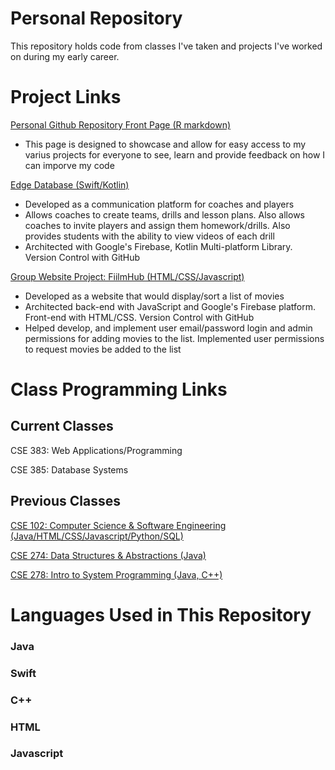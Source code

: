 # Personal Repository

This repository holds code from classes I've taken and projects I've worked on during my early career. 

# Project Links

[Personal Github Repository Front Page (R markdown)](https://github.com/Ben-Hilger/Ben-Hilger)

* This page is designed to showcase and allow for easy access to my varius projects for everyone to see, learn and provide feedback on how I can imporve my code

[Edge Database (Swift/Kotlin)](https://github.com/Ben-Hilger/EdgeDatabaseIOS)

* Developed as a communication platform for coaches and players
* Allows coaches to create teams, drills and lesson plans. Also allows coaches to invite players and assign them homework/drills. Also provides students with the ability to view videos of each drill
* Architected with Google's Firebase, Kotlin Multi-platform Library. Version Control with GitHub

[Group Website Project: FiilmHub (HTML/CSS/Javascript)](https://github.com/Ben-Hilger/CSE-201-Project)

* Developed as a website that would display/sort a list of movies
* Architected back-end with JavaScript and Google's Firebase platform. Front-end with HTML/CSS. Version Control with GitHub
* Helped develop, and implement user email/password login and admin permissions for adding movies to the list. Implemented user permissions to request movies be added to the list

# Class Programming Links


## Current Classes

CSE 383: Web Applications/Programming 

CSE 385: Database Systems

## Previous Classes

[CSE 102: Computer Science & Software Engineering (Java/HTML/CSS/Javascript/Python/SQL)](https://github.com/Ben-Hilger/CSE-102-Computer-Sci-and-Software-Eng)

[CSE 274: Data Structures & Abstractions (Java)](https://github.com/Ben-Hilger/CSE-274-Data-Structures-Abstractions)

[CSE 278: Intro to System Programming (Java, C++)](https://github.com/Ben-Hilger/CSE-278-Intro-to-System-Programming)


# Languages Used in This Repository

### Java
### Swift
### C++
### HTML
### Javascript

